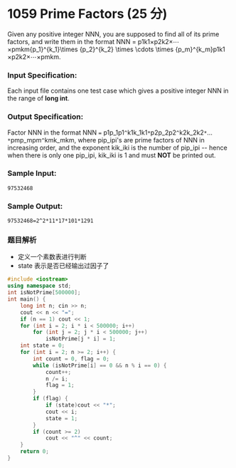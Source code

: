 # 1059 Prime Factors (25 分)

Given any positive integer NNN, you are supposed to find all of its prime factors, and write them in the format NNN = p1k1×p2k2×⋯×pmkm{p\_1}^{k\_1}\\times {p\_2}^{k\_2} \\times \\cdots \\times {p\_m}^{k\_m}p​1​​​k​1​​​​×p​2​​​k​2​​​​×⋯×p​m​​​k​m​​​​.

### Input Specification:

Each input file contains one test case which gives a positive integer NNN in the range of **long int**.

### Output Specification:

Factor NNN in the format NNN `=` p1p_1p​1​​`^`k1k_1k​1​​`*`p2p_2p​2​​`^`k2k_2k​2​​`*`…`*`pmp_mp​m​​`^`kmk_mk​m​​, where pip_ip​i​​'s are prime factors of NNN in increasing order, and the exponent kik_ik​i​​ is the number of pip_ip​i​​ \-\- hence when there is only one pip_ip​i​​, kik_ik​i​​ is 1 and must **NOT** be printed out.

### Sample Input:

    97532468
    

### Sample Output:

    97532468=2^2*11*17*101*1291

### 题目解析

- 定义一个素数表进行判断
- state 表示是否已经输出过因子了

```C++
#include <iostream>
using namespace std;
int isNotPrime[500000];
int main() {
	long int n; cin >> n;
	cout << n << "=";
	if (n == 1) cout << 1;
	for (int i = 2; i * i < 500000; i++)
		for (int j = 2; j * i < 500000; j++)
			isNotPrime[j * i] = 1;
	int state = 0;
	for (int i = 2; n >= 2; i++) {
		int count = 0, flag = 0;
		while (isNotPrime[i] == 0 && n % i == 0) {
			count++;
			n /= i;
			flag = 1;
		}
		if (flag) {
			if (state)cout << "*";
			cout << i;
			state = 1;
		}
		if (count >= 2)
			cout << "^" << count;
	}
	return 0;
}
```